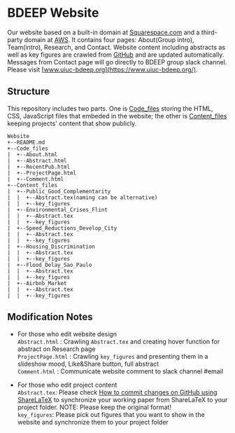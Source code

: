 # BDEEP Website

Our website based on a built-in domain at [Squarespace.com](https://www.squarespace.com/) and a third-party domain at [AWS](https://aws.amazon.com/). It contains four pages: About(Group intro), Team(intro), Research, and Contact. Website content including abstracts as well as key figures are crawled from [GitHub](https://www.github.com/uiuc-bdeep/Website/) and are updated automatically. Messages from Contact page will go directly to BDEEP group slack channel. Please visit [www.uiuc-bdeep.org](https://www.uiuc-bdeep.org/).

## Structure 
This repository includes two parts. One is [Code_files](https://github.com/uiuc-bdeep/Website/tree/master/Code_files) storing the HTML, CSS, JavaScript files that embeded in the website; the other is [Content_files](https://github.com/uiuc-bdeep/Website/tree/master/Content_files) keeping projects' content that show publicly.

```
Website
+--README.md
+--Code_files
|  +--About.html
|  +--Abstract.html
|  +--RecentPub.html
|  +--ProjectPage.html
|  +--Comment.html
+--Content_files
|  +--Public_Good_Complementarity
|  |  +--Abstract.tex(naming can be alternative)
|  |  +--key_figures
|  +--Environmental_Crises_Flint
|  |  +--Abstract.tex
|  |  +--key_figures
|  +--Speed_Reductions_Develop_City
|  |  +--Abstract.tex
|  |  +--key_figures
|  +--Housing_Discrimination
|  |  +--Abstract.tex
|  |  +--key_figures
|  +--Flood_Delay_Sao_Paulo
|  |  +--Abstract.tex
|  |  +--key_figures
|  +--Airbnb_Market
|  |  +--Abstract.tex
|  |  +--key_figures
```

## Modification Notes

* For those who edit website design</br>
`Abstract.html` : Crawling `Abstract.tex` and creating hover function for abstract on Research page</br>
`ProjectPage.html` : Crawling `key_figures` and presenting them in a slideshow mood, Like&Share button, full abstract</br>
`Comment.html` : Communicate website comment to slack channel #email</br>

* For those who edit project content</br>
`Abstract.tex`: Please check [How to commit changes on GitHub using ShareLaTeX](https://wiki.ncsa.illinois.edu/display/BDEEP/How+to+commit+changes+on+GitHub+using+ShareLaTeX) to synchronize your working paper from ShareLaTeX to your project folder. NOTE: Please keep the original format!</br>
`key_figures`: Please pick out figures that you want to show in the website and synchronize them to your project folder</br>

















